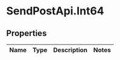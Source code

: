 # SendPostApi.Int64

## Properties
Name | Type | Description | Notes
------------ | ------------- | ------------- | -------------


